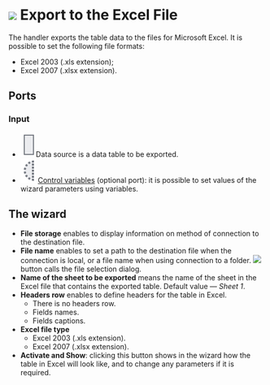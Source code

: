 # ![ ](../../images/icons/data-sources/file-excel-export_default.svg) Export to the Excel File

The handler exports the table data to the files for Microsoft Excel. It is possible to set the following file formats:

* Excel 2003 (.xls extension);
* Excel 2007 (.xlsx extension).

## Ports

### Input

* ![ ](../../images/icons/app/node/ports/inputs/table_inactive.svg)Data source is a data table to be exported.
* ![ ](../../images/icons/app/node/ports/inputs-optional/variable_inactive.svg) [Control variables](../../scenario/variables/control-variables.md) (optional port): it is possible to set values of the wizard parameters using variables.

## The wizard

* **File storage** enables to display information on method of connection to the destination file.
* **File name** enables to set a path to the destination file when the connection is local, or a file name when using connection to a folder. ![ ](../../images/extjs-theme/form/open-trigger/open-trigger_default.svg) button calls the file selection dialog.
* **Name of the sheet to be exported** means the name of the sheet in the Excel file that contains the exported table. Default value — *Sheet 1*.
* **Headers row** enables to define headers for the table in Excel.
   * There is no headers row.
   * Fields names.
   * Fields captions.
* **Excel file type**
   * Excel 2003 (.xls extension).
   * Excel 2007 (.xlsx extension).
* **Activate and Show**: clicking this button shows in the wizard how the table in Excel will look like, and to change any parameters if it is required.
